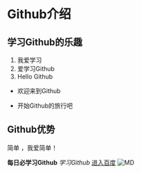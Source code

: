 # Github介绍
## 学习Github的乐趣
1. 我爱学习  
2. 爱学习Github  
3. Hello Github  

+ 欢迎来到Github  
- 开始Github的旅行吧  

## Github优势
简单 ，我爱简单！

**每日必学习Github**
*学习Github*
[进入百度](http://www.baidu.com)
![MD](http://image.so.com/v?ie=utf-8&src=hao_360so&q=markdown&correct=markdown&fromurl=http%3A%2F%2Fwww.fun48.com%2Fvsh_MARKDOWN.html&gsrc=1#multiple=0&dataindex=5&id=3b47c3957bd6a0cf0e7c757cedf8ed30)

